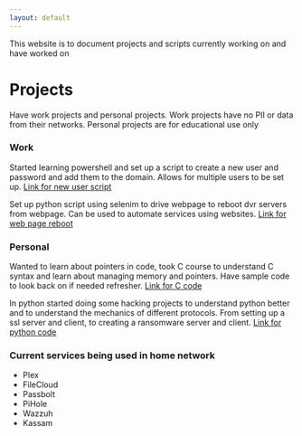 ```yaml
---
layout: default
---
```


This website is to document projects and scripts currently working on and have worked on

# Projects

Have work projects and personal projects. Work projects have no PII or data from their networks. Personal projects are for educational use only

### Work

Started learning powershell and set up a script to create a new user and password and add them to the domain. Allows for multiple users to be set up.
[Link for new user script](https://github.com/painlessemu/work/blob/main/NewUser)

Set up python script using selenim to drive webpage to reboot dvr servers from webpage. Can be used to automate services using websites. [Link for web page reboot](https://github.com/painlessemu/work/blob/main/webpagereboot.txt)

### Personal

Wanted to learn about pointers in code, took C course to understand C syntax and learn about managing memory and pointers. Have sample code to look back on if needed refresher. [Link for C code](https://github.com/painlessemu/c-stuff)

In python started doing some hacking projects to understand python better and to understand the mechanics of different protocols. From setting up a ssl server and client, to creating a ransomware server and client. [Link for python code](https://github.com/painlessemu/Python_stuff)

### Current services being used in home network

* Plex
* FileCloud
* Passbolt
* PiHole
* Wazzuh
* Kassam
